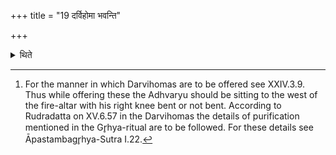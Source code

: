 +++
title = "19 दर्विहोमा भवन्ति"

+++

<details><summary>थिते</summary>

19. There should be libations with ladles[^1].  

[^1]: For the manner in which Darvihomas are to be offered see XXIV.3.9. Thus while offering these the Adhvaryu should be sitting to the west of the fire-altar with his right knee bent or not bent. According to Rudradatta on XV.6.57 in the Darvihomas the details of purification mentioned in the Gr̥hya-ritual are to be followed. For these details see Āpastambagr̥hya-Sutra I.22.  

</details>
